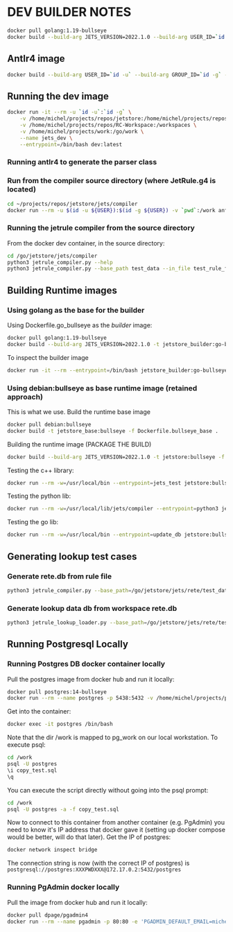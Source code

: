 # DEV BUILDER NOTES

```bash
docker pull golang:1.19-bullseye
docker build --build-arg JETS_VERSION=2022.1.0 --build-arg USER_ID=`id -u` --build-arg GROUP_ID=`id -g` -t dev:latest -f Dockerfile.dev_go . 
```

## Antlr4 image

```bash
docker build --build-arg USER_ID=`id -u` --build-arg GROUP_ID=`id -g` -t antlr4:latest -f Dockerfile.antlr4 . 
```

## Running the dev image

```bash
docker run -it --rm -u `id -u`:`id -g` \
    -v /home/michel/projects/repos/jetstore:/home/michel/projects/repos/jetstore \
    -v /home/michel/projects/repos/RC-Workspace:/workspaces \
    -v /home/michel/projects/work:/go/work \
    --name jets_dev \
    --entrypoint=/bin/bash dev:latest
```

### Running antlr4 to generate the parser class

### Run from the compiler source directory (where JetRule.g4 is located)

```bash
cd ~/projects/repos/jetstore/jets/compiler
docker run --rm -u $(id -u ${USER}):$(id -g ${USER}) -v `pwd`:/work antlr4 -Dlanguage=Python3 JetRule.g4
```

### Running the jetrule compiler from the source directory

From the docker dev container, in the source directory:

```bash
cd /go/jetstore/jets/compiler
python3 jetrule_compiler.py --help
python3 jetrule_compiler.py --base_path test_data --in_file test_rule_file3.jr
```

## Building Runtime images

### Using golang as the base for the builder

Using Dockerfile.go_bullseye as the *builder* image:

```bash
docker pull golang:1.19-bullseye
docker build --build-arg JETS_VERSION=2022.1.0 -t jetstore_builder:go-bullseye -f Dockerfile.go_bullseye .
```

To inspect the builder image

```bash
docker run -it --rm --entrypoint=/bin/bash jetstore_builder:go-bullseye
```


### Using debian:bullseye as base runtime image (retained approach)

This is what we use.
Build the runtime base image

```bash
docker pull debian:bullseye
docker build -t jetstore_base:bullseye -f Dockerfile.bullseye_base .
```

Building the runtime image (PACKAGE THE BUILD)

```bash
docker build --build-arg JETS_VERSION=2022.1.0 -t jetstore:bullseye -f Dockerfile.rt_bullseye .
```

Testing the c++ library:

```bash
docker run --rm -w=/usr/local/bin --entrypoint=jets_test jetstore:bullseye
```

Testing the python lib:

```bash
docker run --rm -w=/usr/local/lib/jets/compiler --entrypoint=python3 jetstore:bullseye jetrule_compiler_test.py
```

Testing the go lib:

```bash
docker run --rm -w=/usr/local/bin --entrypoint=update_db jetstore:bullseye -h
```

## Generating lookup test cases

### Generate rete.db from rule file

```bash
python3 jetrule_compiler.py --base_path=/go/jetstore/jets/rete/test_data --in_file=lookup_helper_test_workspace.jr --rete_db=lookup_helper_test_workspace.db -d
```

### Generate lookup data db from workspace rete.db

```bash
python3 jetrule_lookup_loader.py --base_path=/go/jetstore/jets/rete/test_data --lookup_db=lookup_helper_test_data.db --rete_db=lookup_helper_test_workspace.db
```

## Running Postgresql Locally

### Running Postgres DB docker container locally

Pull the postgres image from docker hub and run it locally:

```bash
docker pull postgres:14-bullseye
docker run --rm --name postgres -p 5438:5432 -v /home/michel/projects/pg_work:/work -e 'POSTGRES_PASSWORD=XXXPWDXXX' -e 'POSTGRES_USER=postgres' postgres:14-bullseye
```

Get into the container:

```bash
docker exec -it postgres /bin/bash
```

Note that the dir /work is mapped to pg_work on our local workstation. To execute psql:

```bash
cd /work
psql -U postgres
\i copy_test.sql
\q
```

You can execute the script directly without going into the psql prompt:

```bash
cd /work
psql -U postgres -a -f copy_test.sql
```

Now to connect to this container from another container (e.g. PgAdmin) you need to know it's IP address that docker gave it (setting up docker compose would be better, will do that later).
Get the IP of postgres:

```bash
docker network inspect bridge
```

The connection string is now (with the correct IP of postgres) is
`postgresql://postgres:XXXPWDXXX@172.17.0.2:5432/postgres`

### Running PgAdmin docker locally

Pull the image from docker hub and run it locally:

```bash
docker pull dpage/pgadmin4
docker run --rm --name pgadmin -p 80:80 -e 'PGADMIN_DEFAULT_EMAIL=michel@artisoft.io' -e 'PGADMIN_DEFAULT_PASSWORD=XXXPWDXXX' dpage/pgadmin4
```
